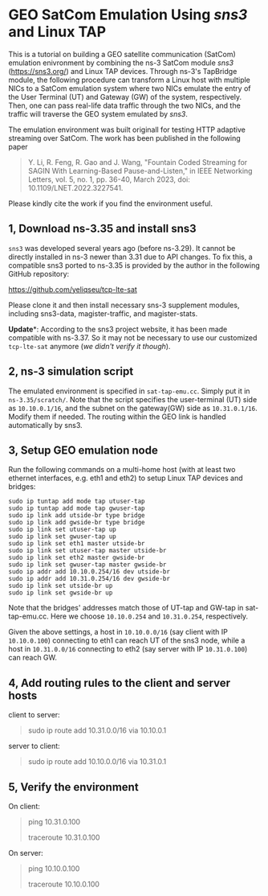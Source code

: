 # GEO SatCom Emulation Using *sns3* and Linux TAP

This is a tutorial on building a GEO satellite communication (SatCom) emulation enivronment by combining the ns-3 SatCom module *sns3* (https://sns3.org/) and Linux TAP devices. Through ns-3's TapBridge module, the following procedure can transform a Linux host with multiple NICs to a SatCom emulation system where two NICs emulate the entry of the User Terminal (UT) and Gateway (GW) of the system, respectively. Then, one can pass real-life data traffic through the two NICs, and the traffic will traverse the GEO system emulated by *sns3*.

The emulation environment was built originall for testing HTTP adaptive streaming over SatCom. The work has been published in the following paper

> Y. Li, R. Feng, R. Gao and J. Wang, "Fountain Coded Streaming for SAGIN With Learning-Based Pause-and-Listen," in IEEE Networking Letters, vol. 5, no. 1, pp. 36-40, March 2023, doi: 10.1109/LNET.2022.3227541.

Please kindly cite the work if you find the environment useful.

## 1, Download ns-3.35 and install sns3

`sns3` was developed several years ago (before ns-3.29). It cannot be directly installed in ns-3 newer than 3.31 due to API changes. To fix this, a compatible sns3 ported to ns-3.35 is provided by the author in the following GitHub repository:

https://github.com/yeliqseu/tcp-lte-sat

Please clone it and then install necessary sns-3 supplement modules, including sns3-data, magister-traffic, and magister-stats.

**Update***: According to the sns3 project website, it has been made compatible with ns-3.37. So it may not be necessary to use our customized `tcp-lte-sat` anymore (*we didn't verify it though*).

## 2, ns-3 simulation script

The emulated environment is specified in `sat-tap-emu.cc`. Simply put it in `ns-3.35/scratch/`. Note that the script specifies the user-terminal (UT) side as `10.10.0.1/16`, and the subnet on the gateway(GW) side as `10.31.0.1/16`. Modify them if needed. The routing within the GEO link is handled automatically by sns3.

## 3, Setup GEO emulation node

Run the following commands on a multi-home host (with at least two ethernet interfaces, e.g. eth1 and eth2) to setup Linux TAP devices and bridges:

```
sudo ip tuntap add mode tap utuser-tap
sudo ip tuntap add mode tap gwuser-tap
sudo ip link add utside-br type bridge
sudo ip link add gwside-br type bridge
sudo ip link set utuser-tap up
sudo ip link set gwuser-tap up
sudo ip link set eth1 master utside-br
sudo ip link set utuser-tap master utside-br
sudo ip link set eth2 master gwside-br
sudo ip link set gwuser-tap master gwside-br
sudo ip addr add 10.10.0.254/16 dev utside-br
sudo ip addr add 10.31.0.254/16 dev gwside-br
sudo ip link set utside-br up
sudo ip link set gwside-br up
```

Note that the bridges' addresses match those of UT-tap and GW-tap in sat-tap-emu.cc. Here we choose `10.10.0.254` and `10.31.0.254`, respectively. 

Given the above settings, a host in `10.10.0.0/16` (say client with IP `10.10.0.100`) connecting to eth1 can reach UT of the sns3 node, while a host in `10.31.0.0/16` connecting to eth2 (say server with IP `10.31.0.100`) can reach GW.

## 4, Add routing rules to the client and server hosts

client to server:

>    sudo ip route add 10.31.0.0/16 via 10.10.0.1

server to client:

>    sudo ip route add 10.10.0.0/16 via 10.31.0.1

## 5, Verify the environment

On client:
> ping 10.31.0.100
>
>traceroute 10.31.0.100

On server:

> ping 10.10.0.100
>
> traceroute 10.10.0.100
